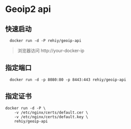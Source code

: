 # Geoip2 api


## 快速启动

```
  docker run -d -P rehiy/geoip-api
```

> 浏览器访问 http://your-docker-ip


## 指定端口

```
  docker run -d -p 8080:80 -p 8443:443 rehiy/geoip-api
```

## 指定证书

```
docker run -d -P \
    -v /etc/nginx/certs/default.cer \
    -v /etc/nginx/certs/default.key \
    rehiy/geoip-api
```
